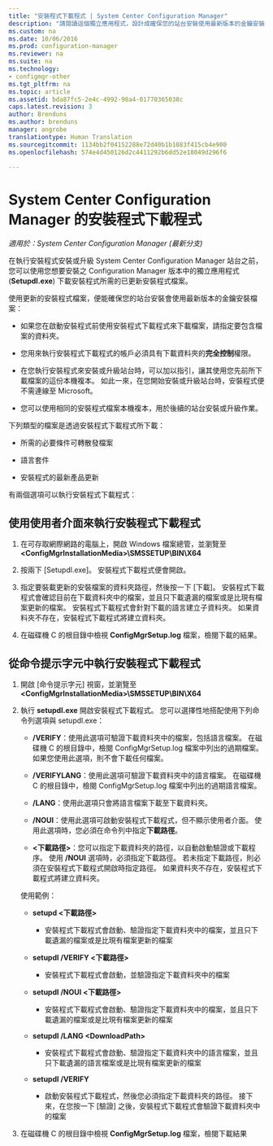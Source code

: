 ```yaml
---
title: "安裝程式下載程式 | System Center Configuration Manager"
description: "請閱讀這個獨立應用程式，設計成確保您的站台安裝使用最新版本的金鑰安裝檔案。"
ms.custom: na
ms.date: 10/06/2016
ms.prod: configuration-manager
ms.reviewer: na
ms.suite: na
ms.technology:
- configmgr-other
ms.tgt_pltfrm: na
ms.topic: article
ms.assetid: bda87fc5-2e4c-4992-98a4-01770365038c
caps.latest.revision: 3
author: Brenduns
ms.author: brenduns
manager: angrobe
translationtype: Human Translation
ms.sourcegitcommit: 1134bb2f04152288e72d40b1b1083f415cb4e900
ms.openlocfilehash: 574e4d450126d2c4411292b6dd52e18049d296f6

---
```

# <a name="setup-downloader-for-system-center-configuration-manager"></a>System Center Configuration Manager 的安裝程式下載程式

*適用於：System Center Configuration Manager (最新分支)*

在執行安裝程式安裝或升級 System Center Configuration Manager 站台之前，您可以使用您想要安裝之 Configuration Manager 版本中的獨立應用程式 (**Setupdl.exe**) 下載安裝程式所需的已更新安裝程式檔案。  

使用更新的安裝程式檔案，便能確保您的站台安裝會使用最新版本的金鑰安裝檔案：  

-   如果您在啟動安裝程式前使用安裝程式下載程式來下載檔案，請指定要包含檔案的資料夾。  

-   您用來執行安裝程式下載程式的帳戶必須具有下載資料夾的**完全控制**權限。  

-   在您執行安裝程式來安裝或升級站台時，可以加以指引，讓其使用您先前所下載檔案的這份本機複本。 如此一來，在您開始安裝或升級站台時，安裝程式便不需連線至 Microsoft。  

-   您可以使用相同的安裝程式檔案本機複本，用於後續的站台安裝或升級作業。  

下列類型的檔案是透過安裝程式下載程式所下載：  

-   所需的必要條件可轉散發檔案  

-   語言套件  

-   安裝程式的最新產品更新  

有兩個選項可以執行安裝程式下載程式：  

## <a name="run-setup-downloader-with-the-user-interface"></a>使用使用者介面來執行安裝程式下載程式  

1.  在可存取網際網路的電腦上，開啟 Windows 檔案總管，並瀏覽至 **&lt;ConfigMgrInstallationMedia\>\SMSSETUP\BIN\X64**  

2.  按兩下 [Setupdl.exe]。 安裝程式下載程式便會開啟。  

3.  指定要裝載更新的安裝檔案的資料夾路徑，然後按一下 [下載]。 安裝程式下載程式會確認目前在下載資料夾中的檔案，並且只下載遺漏的檔案或是比現有檔案更新的檔案。 安裝程式下載程式會針對下載的語言建立子資料夾。 如果資料夾不存在，安裝程式下載程式將建立資料夾。  

4.  在磁碟機 C 的根目錄中檢視 **ConfigMgrSetup.log** 檔案，檢閱下載的結果。  

## <a name="run-setup-downloader-from-a-command-prompt"></a>從命令提示字元中執行安裝程式下載程式  

1.  開啟 [命令提示字元] 視窗，並瀏覽至 **&lt;ConfigMgrInstallationMedia\>\SMSSETUP\BIN\X64**  

2.  執行 **setupdl.exe** 開啟安裝程式下載程式。 您可以選擇性地搭配使用下列命令列選項與 setupdl.exe：  

    -   **/VERIFY**：使用此選項可驗證下載資料夾中的檔案，包括語言檔案。 在磁碟機 C 的根目錄中，檢閱 ConfigMgrSetup.log 檔案中列出的過期檔案。 如果您使用此選項，則不會下載任何檔案。  

    -   **/VERIFYLANG**：使用此選項可驗證下載資料夾中的語言檔案。 在磁碟機 C 的根目錄中，檢閱 ConfigMgrSetup.log 檔案中列出的過期語言檔案。  

    -   **/LANG**：使用此選項只會將語言檔案下載至下載資料夾。  

    -   **/NOUI**：使用此選項可啟動安裝程式下載程式，但不顯示使用者介面。 使用此選項時，您必須在命令列中指定**下載路徑**。  

    -   **&lt;下載路徑\>**：您可以指定下載資料夾的路徑，以自動啟動驗證或下載程序。 使用 **/NOUI** 選項時，必須指定下載路徑。 若未指定下載路徑，則必須在安裝程式下載程式開啟時指定路徑。 如果資料夾不存在，安裝程式下載程式將建立資料夾。  

    使用範例：  

    -   **setupd &lt;下載路徑\>**  

        -   安裝程式下載程式會啟動、驗證指定下載資料夾中的檔案，並且只下載遺漏的檔案或是比現有檔案更新的檔案  

    -   **setupdl /VERIFY &lt;下載路徑\>**  

        -   安裝程式下載程式會啟動，並驗證指定下載資料夾中的檔案  

    -   **setupdl /NOUI &lt;下載路徑\>**  

        -   安裝程式下載程式會啟動、驗證指定下載資料夾中的檔案，並且只下載遺漏的檔案或是比現有檔案更新的檔案  

    -   **setupdl /LANG  &lt;DownloadPath\>**  

        -   安裝程式下載程式會啟動、驗證指定下載資料夾中的語言檔案，並且只下載遺漏的語言檔案或是比現有檔案更新的檔案  

    -   **setupdl /VERIFY**  

        -   啟動安裝程式下載程式，然後您必須指定下載資料夾的路徑。 接下來，在您按一下 [驗證] 之後，安裝程式下載程式會驗證下載資料夾中的檔案  

3.  在磁碟機 C 的根目錄中檢視 **ConfigMgrSetup.log** 檔案，檢閱下載結果  



<!--HONumber=Nov16_HO1-->


